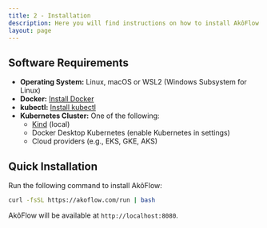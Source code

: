 ```yaml
---
title: 2 - Installation
description: Here you will find instructions on how to install AkôFlow in different environments, including local clusters and cloud platforms.
layout: page
---
```


## Software Requirements

- **Operating System:** Linux, macOS or WSL2 (Windows Subsystem for Linux)
- **Docker:** [Install Docker](https://docs.docker.com/get-docker/)
- **kubectl:** [Install kubectl](https://kubernetes.io/docs/tasks/tools/)
- **Kubernetes Cluster:** One of the following:
  - [Kind](https://kind.sigs.k8s.io/) (local)
  - Docker Desktop Kubernetes (enable Kubernetes in settings)
  - Cloud providers (e.g., EKS, GKE, AKS)


## Quick Installation

Run the following command to install AkôFlow:
```bash
curl -fsSL https://akoflow.com/run | bash
```

AkôFlow will be available at `http://localhost:8080`.

